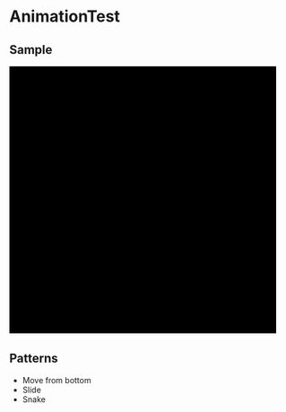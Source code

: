 AnimationTest
=============

Sample
-------------

![ ](Gif/snake.gif)


Patterns
-------------

- Move from bottom
- Slide
- Snake

